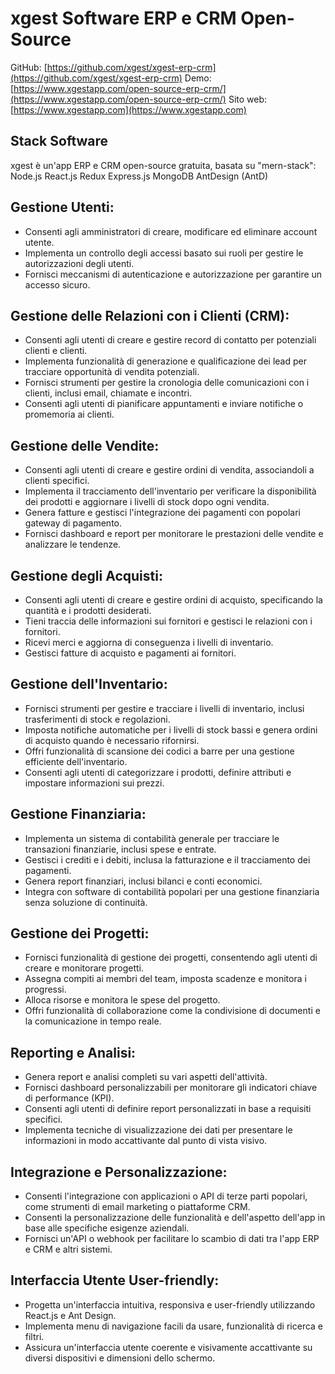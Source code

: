# xgest Software ERP e CRM Open-Source

GitHub: [https://github.com/xgest/xgest-erp-crm](https://github.com/xgest/xgest-erp-crm)
Demo: [https://www.xgestapp.com/open-source-erp-crm/](https://www.xgestapp.com/open-source-erp-crm/)
Sito web: [https://www.xgestapp.com](https://www.xgestapp.com)

## Stack Software

xgest è un'app ERP e CRM open-source gratuita, basata su "mern-stack": Node.js React.js Redux Express.js MongoDB AntDesign (AntD)

## Gestione Utenti:

- Consenti agli amministratori di creare, modificare ed eliminare account utente.
- Implementa un controllo degli accessi basato sui ruoli per gestire le autorizzazioni degli utenti.
- Fornisci meccanismi di autenticazione e autorizzazione per garantire un accesso sicuro.

## Gestione delle Relazioni con i Clienti (CRM):

- Consenti agli utenti di creare e gestire record di contatto per potenziali clienti e clienti.
- Implementa funzionalità di generazione e qualificazione dei lead per tracciare opportunità di vendita potenziali.
- Fornisci strumenti per gestire la cronologia delle comunicazioni con i clienti, inclusi email, chiamate e incontri.
- Consenti agli utenti di pianificare appuntamenti e inviare notifiche o promemoria ai clienti.

## Gestione delle Vendite:

- Consenti agli utenti di creare e gestire ordini di vendita, associandoli a clienti specifici.
- Implementa il tracciamento dell'inventario per verificare la disponibilità dei prodotti e aggiornare i livelli di stock dopo ogni vendita.
- Genera fatture e gestisci l'integrazione dei pagamenti con popolari gateway di pagamento.
- Fornisci dashboard e report per monitorare le prestazioni delle vendite e analizzare le tendenze.

## Gestione degli Acquisti:

- Consenti agli utenti di creare e gestire ordini di acquisto, specificando la quantità e i prodotti desiderati.
- Tieni traccia delle informazioni sui fornitori e gestisci le relazioni con i fornitori.
- Ricevi merci e aggiorna di conseguenza i livelli di inventario.
- Gestisci fatture di acquisto e pagamenti ai fornitori.

## Gestione dell'Inventario:

- Fornisci strumenti per gestire e tracciare i livelli di inventario, inclusi trasferimenti di stock e regolazioni.
- Imposta notifiche automatiche per i livelli di stock bassi e genera ordini di acquisto quando è necessario rifornirsi.
- Offri funzionalità di scansione dei codici a barre per una gestione efficiente dell'inventario.
- Consenti agli utenti di categorizzare i prodotti, definire attributi e impostare informazioni sui prezzi.

## Gestione Finanziaria:

- Implementa un sistema di contabilità generale per tracciare le transazioni finanziarie, inclusi spese e entrate.
- Gestisci i crediti e i debiti, inclusa la fatturazione e il tracciamento dei pagamenti.
- Genera report finanziari, inclusi bilanci e conti economici.
- Integra con software di contabilità popolari per una gestione finanziaria senza soluzione di continuità.

## Gestione dei Progetti:

- Fornisci funzionalità di gestione dei progetti, consentendo agli utenti di creare e monitorare progetti.
- Assegna compiti ai membri del team, imposta scadenze e monitora i progressi.
- Alloca risorse e monitora le spese del progetto.
- Offri funzionalità di collaborazione come la condivisione di documenti e la comunicazione in tempo reale.

## Reporting e Analisi:

- Genera report e analisi completi su vari aspetti dell'attività.
- Fornisci dashboard personalizzabili per monitorare gli indicatori chiave di performance (KPI).
- Consenti agli utenti di definire report personalizzati in base a requisiti specifici.
- Implementa tecniche di visualizzazione dei dati per presentare le informazioni in modo accattivante dal punto di vista visivo.

## Integrazione e Personalizzazione:

- Consenti l'integrazione con applicazioni o API di terze parti popolari, come strumenti di email marketing o piattaforme CRM.
- Consenti la personalizzazione delle funzionalità e dell'aspetto dell'app in base alle specifiche esigenze aziendali.
- Fornisci un'API o webhook per facilitare lo scambio di dati tra l'app ERP e CRM e altri sistemi.

## Interfaccia Utente User-friendly:

- Progetta un'interfaccia intuitiva, responsiva e user-friendly utilizzando React.js e Ant Design.
- Implementa menu di navigazione facili da usare, funzionalità di ricerca e filtri.
- Assicura un'interfaccia utente coerente e visivamente accattivante su diversi dispositivi e dimensioni dello schermo.